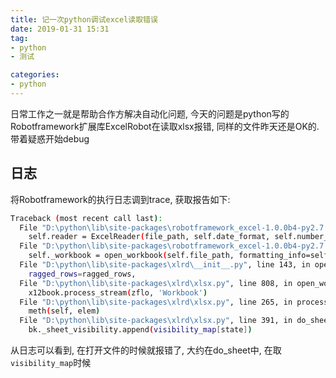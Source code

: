 ```yaml
---
title: 记一次python调试excel读取错误
date: 2019-01-31 15:31
tag:
- python
- 测试

categories:
- python
---
```

日常工作之一就是帮助合作方解决自动化问题, 今天的问题是python写的Robotframework扩展库ExcelRobot在读取xlsx报错, 同样的文件昨天还是OK的. 带着疑惑开始debug
<!--more-->
## 日志
将Robotframework的执行日志调到trace, 获取报告如下:
```bash
Traceback (most recent call last):
  File "D:\python\lib\site-packages\robotframework_excel-1.0.0b4-py2.7.egg\ExcelRobot\base.py", line 33, in open_excel
    self.reader = ExcelReader(file_path, self.date_format, self.number_format, self.bool_format)
  File "D:\python\lib\site-packages\robotframework_excel-1.0.0b4-py2.7.egg\ExcelRobot\reader.py", line 21, in __init__
    self._workbook = open_workbook(self.file_path, formatting_info=self.is_xls, on_demand=True)
  File "D:\python\lib\site-packages\xlrd\__init__.py", line 143, in open_workbook
    ragged_rows=ragged_rows,
  File "D:\python\lib\site-packages\xlrd\xlsx.py", line 808, in open_workbook_2007_xml
    x12book.process_stream(zflo, 'Workbook')
  File "D:\python\lib\site-packages\xlrd\xlsx.py", line 265, in process_stream
    meth(self, elem)
  File "D:\python\lib\site-packages\xlrd\xlsx.py", line 391, in do_sheet
    bk._sheet_visibility.append(visibility_map[state])
```
从日志可以看到, 在打开文件的时候就报错了, 大约在do_sheet中, 在取`visibility_map`时候
<!--stackedit_data:
eyJoaXN0b3J5IjpbNzA0OTE1MTA4XX0=
-->